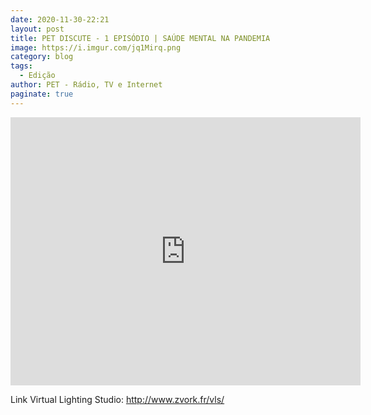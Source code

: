 ```yaml
---
date: 2020-11-30-22:21
layout: post
title: PET DISCUTE - 1 EPISÓDIO | SAÚDE MENTAL NA PANDEMIA
image: https://i.imgur.com/jq1Mirq.png
category: blog
tags:
  - Edição
author: PET - Rádio, TV e Internet 
paginate: true
---
```


<iframe src="https://www.facebook.com/plugins/video.php?height=314&href=https%3A%2F%2Fwww.facebook.com%2Fpetrtviunesp%2Fvideos%2F289865219097076%2F&show_text=true&width=560" width="560" height="429" style="border:none;overflow:hidden" scrolling="no" frameborder="0" allowfullscreen="true" allow="autoplay; clipboard-write; encrypted-media; picture-in-picture; web-share" allowFullScreen="true"></iframe>


Link Virtual Lighting Studio: 
http://www.zvork.fr/vls/
